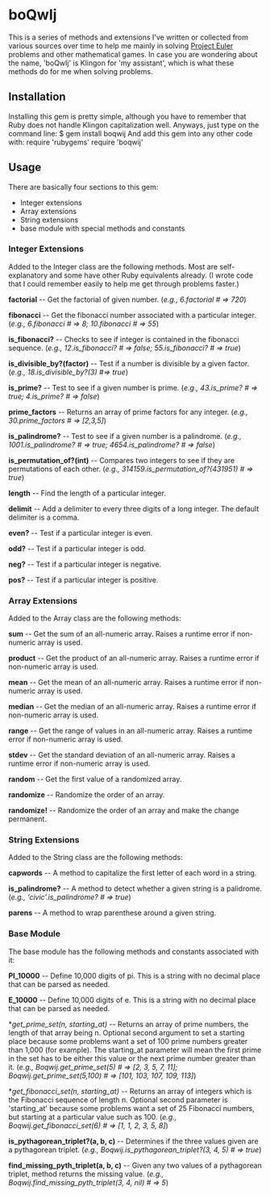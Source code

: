 boQwIj
==========
This is a series of methods and extensions I've written or collected from various sources over time to help me mainly in solving [Project Euler](http://projecteuler.net/) problems and other mathematical games.  In case you are wondering about the name, 'boQwIj' is Klingon for 'my assistant', which is what these methods do for me when solving problems.

Installation
------------
Installing this gem is pretty simple, although you have to remember that Ruby does not handle Klingon capitalization well.  Anyways, just type on the command line:
    $ gem install boqwij
And add this gem into any other code with:
    require 'rubygems'
	require 'boqwij'

Usage
------------
There are basically four sections to this gem:

* Integer extensions
* Array extensions
* String extensions
* base module with special methods and constants



### Integer Extensions ###

Added to the Integer class are the following methods.  Most are self-explanatory and some have other Ruby equivalents already. 
(I wrote code that I could remember easily to help me get through problems faster.)

**factorial** -- Get the factorial of given number. 
(_e.g., 6.factorial # => 720_)

**fibonacci** -- Get the fibonacci number associated with a particular integer. 
(_e.g., 6.fibonacci # => 8; 10.fibonacci # => 55_)

**is_fibonacci?** -- Checks to see if integer is contained in the fibonacci sequence.
(_e.g., 12.is_fibonacci? # => false; 55.is_fibonacci? # => true_)

**is_divisible_by?(factor)** -- Test if a number is divisible by a given factor. 
(_e.g., 18.is_divisible_by?(3) #=> true_)

**is_prime?** -- Test to see if a given number is prime.
(_e.g., 43.is_prime? # => true; 4.is_prime? # => false_)

**prime_factors** -- Returns an array of prime factors for any integer. 
(_e.g., 30.prime_factors # => [2,3,5]_)

**is_palindrome?** -- Test to see if a given number is a palindrome.
(_e.g., 1001.is_palindrome? # => true; 4654.is_palindrome? # => false_)

**is_permutation_of?(int)** -- Compares two integers to see if they are permutations of each other. 
(_e.g., 314159.is_permutation_of?(431951) # => true_)

**length** -- Find the length of a particular integer.

**delimit** -- Add a delimiter to every three digits of a long integer. The default delimiter is a comma.

**even?** -- Test if a particular integer is even.

**odd?** -- Test if a particular integer is odd.

**neg?** -- Test if a particular integer is negative.

**pos?** -- Test if a particular integer is positive.



### Array Extensions ###

Added to the Array class are the following methods:

**sum** -- Get the sum of an all-numeric array. Raises a runtime error if non-numeric array is used.

**product** -- Get the product of an all-numeric array. Raises a runtime error if non-numeric array is used.

**mean** -- Get the mean of an all-numeric array. Raises a runtime error if non-numeric array is used.

**median** -- Get the median of an all-numeric array. Raises a runtime error if non-numeric array is used.

**range** -- Get the range of values in an all-numeric array. Raises a runtime error if non-numeric array is used.

**stdev** -- Get the standard deviation of an all-numeric array. Raises a runtime error if non-numeric array is used.

**random** -- Get the first value of a randomized array.

**randomize** -- Randomize the order of an array.

**randomize!** -- Randomize the order of an array and make the change permanent.



### String Extensions ###

Added to the String class are the following methods:

**capwords** -- A method to capitalize the first letter of each word in a string.

**is_palindrome?** -- A method to detect whether a given string is a palidrome. (_e.g., ‘civic’.is_palindrome? # => true_)

**parens** -- A method to wrap parenthese around a given string.



### Base Module ###

The base module has the following methods and constants associated with it:

**PI_10000** -- Define 10,000 digits of pi.  This is a string with no decimal place that can be parsed as needed.

**E_10000** -- Define 10,000 digits of e.  This is a string with no decimal place that can be parsed as needed.

**get_prime_set(n, *starting_at)** -- Returns an array of prime numbers, the length of that array being n.  Optional second argument to set a starting place because some problems want a set of 100 prime numbers greater than 1,000 (for example).  The starting_at parameter will mean the first prime in the set has to be either this value or the next prime number greater than it. (_e.g., Boqwij.get_prime_set(5) # => [2, 3, 5, 7, 11]; Boqwij.get_prime_set(5,100) # => [101, 103, 107, 109, 113]_)

**get_fibonacci_set(n, *starting_at)** -- Returns an array of integers which is the Fibonacci sequence of length n.  Optional second parameter is 'starting_at' because some problems want a set of 25 Fibonacci numbers, but starting at a particular value such as 100. (_e.g., Boqwij.get_fibonacci_set(6) # => [1, 1, 2, 3, 5, 8]_)

**is_pythagorean_triplet?(a, b, c)** -- Determines if the three values given are a pythagorean triplet. (_e.g., Boqwij.is_pythagorean_triplet?(3, 4, 5) # => true_)

**find_missing_pyth_triplet(a, b, c)** -- Given any two values of a pythagorean triplet, method returns the missing value. (_e.g., Boqwij.find_missing_pyth_triplet(3, 4, nil) # => 5_)
